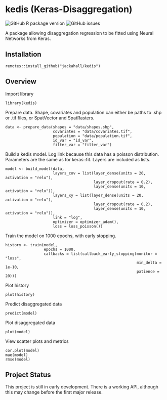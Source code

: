 # kedis (Keras-Disaggregation)

![GitHub R package version](https://img.shields.io/github/r-package/v/jackahall/kedis)
![GitHub issues](https://img.shields.io/github/issues/jackahall/kedis)

A package allowing disaggregation regression to be fitted using Neural Networks from Keras.

## Installation
```{r}
remotes::install_github("jackahall/kedis")
````

## Overview
Import library
```{r}
library(kedis)
```

Prepare data. Shape, covariates and population can either be paths to .shp or .tif files, or SpatVector and SpatRasters.
```{r}
data <- prepare_data(shapes = "data/shapes.shp",
                     covariates = "data/covariates.tif",
                     population = "data/population.tif",
                     id_var = "id_var",
                     filter_var = "filter_var")
```

Build a kedis model. Log link because this data has a poisson distribution. Parameters are the same as for keras::fit. Layers are included as lists.

```{r}
model <- build_model(data,
                     layers_cov = list(layer_dense(units = 20, activation = "relu"),
                                       layer_dropout(rate = 0.2),
                                       layer_dense(units = 10, activation = "relu")),
                     layers_xy = list(layer_dense(units = 20, activation = "relu"),
                                       layer_dropout(rate = 0.2),
                                       layer_dense(units = 10, activation = "relu")),
                     link = "log",
                     optimizer = optimizer_adam(),
                     loss = loss_poisson())
```

Train the model on 1000 epochs, with early stopping.

```{r}
history <- train(model,
                 epochs = 1000,
                 callbacks = list(callback_early_stopping(monitor = "loss",
                                                          min_delta = 1e-10,
                                                          patience = 20)))
```

Plot history
```{r}
plot(history)
```

Predict disaggregated data
```{r}
predict(model)
```

Plot disaggregated data
```{r}
plot(model)
```

View scatter plots and metrics
```{r}
cor.plot(model)
mae(model)
rmse(model)
```

## Project Status
This project is still in early development. There is a working API, although this may change before the first major release.
